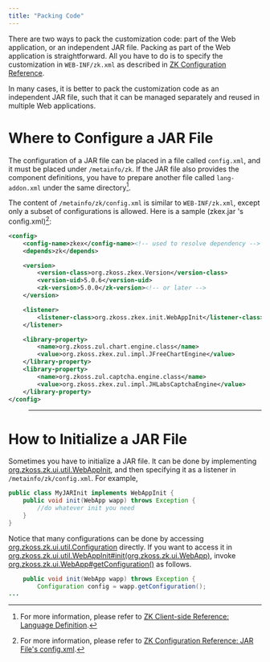 ```yaml
---
title: "Packing Code"
---
```




There are two ways to pack the customization code: part of the Web
application, or an independent JAR file. Packing as part of the Web
application is straightforward. All you have to do is to specify the
customization in `WEB-INF/zk.xml` as described in [ZK Configuration Reference](/zk_config_ref/web_xml).

In many cases, it is better to pack the customization code as an
independent JAR file, such that it can be managed separately and reused
in multiple Web applications.

# Where to Configure a JAR File

The configuration of a JAR file can be placed in a file called
`config.xml`, and it must be placed under `/metainfo/zk`. If the JAR
file also provides the component definitions, you have to prepare
another file called `lang-addon.xml` under the same directory[^1].

The content of `/metainfo/zk/config.xml` is similar to `WEB-INF/zk.xml`,
except only a subset of configurations is allowed. Here is a sample
(zkex.jar 's config.xml)[^2]:

```xml
<config>
    <config-name>zkex</config-name><!-- used to resolve dependency -->
    <depends>zk</depends>

    <version>
        <version-class>org.zkoss.zkex.Version</version-class>
        <version-uid>5.0.6</version-uid>
        <zk-version>5.0.0</zk-version><!-- or later -->
    </version>

    <listener>
        <listener-class>org.zkoss.zkex.init.WebAppInit</listener-class>
    </listener>

    <library-property>
        <name>org.zkoss.zul.chart.engine.class</name>
        <value>org.zkoss.zkex.zul.impl.JFreeChartEngine</value>
    </library-property>
    <library-property>
        <name>org.zkoss.zul.captcha.engine.class</name>
        <value>org.zkoss.zkex.zul.impl.JHLabsCaptchaEngine</value>
    </library-property>
</config>
```

> ------------------------------------------------------------------------
>
> <references/>

# How to Initialize a JAR File

Sometimes you have to initialize a JAR file. It can be done by
implementing
[org.zkoss.zk.ui.util.WebAppInit](https://www.zkoss.org/javadoc/latest/zk/org/zkoss/zk/ui/util/WebAppInit.html), and
then specifying it as a listener in `/metainfo/zk/config.xml`. For
example,

```java
public class MyJARInit implements WebAppInit {
    public void init(WebApp wapp) throws Exception {
        //do whatever init you need
    }
}
```

Notice that many configurations can be done by accessing
[org.zkoss.zk.ui.util.Configuration](https://www.zkoss.org/javadoc/latest/zk/org/zkoss/zk/ui/util/Configuration.html) directly. If you
want to access it in
[org.zkoss.zk.ui.util.WebAppInit#init(org.zkoss.zk.ui.WebApp)](https://www.zkoss.org/javadoc/latest/zk/org/zkoss/zk/ui/util/WebAppInit.html#init(org.zkoss.zk.ui.WebApp)),
invoke
[org.zkoss.zk.ui.WebApp#getConfiguration()](https://www.zkoss.org/javadoc/latest/zk/org/zkoss/zk/ui/WebApp.html#getConfiguration()) as
follows.

```java
    public void init(WebApp wapp) throws Exception {
        Configuration config = wapp.getConfiguration();
...
```

[^1]: For more information, please refer to [ZK Client-side Reference: Language Definition]({{site.baseurl}}/zk_client_side_ref/language_definition).

[^2]: For more information, please refer to [ZK Configuration Reference: JAR File's config.xml]({{site.baseurl}}/zk_config_ref/jar_files_config_xml).
